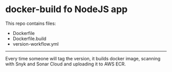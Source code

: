 # docker-build fo NodeJS app

This repo contains  files:
- Dockerfile
- Dockerfile.build
- version-workflow.yml

-------------------------

Every time someone will tag the version, it builds docker image, scanning with Snyk and Sonar Cloud and uploading it to AWS ECR.
